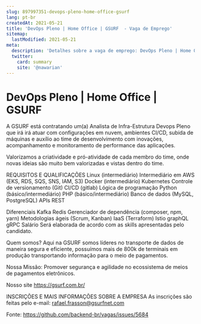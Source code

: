 ```yaml
---
slug: 897997351-devops-pleno-home-office-gsurf
lang: pt-br
createdAt: 2021-05-21
title: 'DevOps Pleno | Home Office | GSURF  - Vaga de Emprego'
sitemap:
  lastModified: 2021-05-21
meta:
  description: 'Detalhes sobre a vaga de emprego: DevOps Pleno | Home Office | GSURF '
  twitter:
    card: summary
    site: '@nawarian'
---
```


# DevOps Pleno | Home Office | GSURF 

A GSURF está contratando um(a) Analista de Infra-Estrutura Devops Pleno que irá irá atuar com configurações em nuvem, ambientes CI/CD, subida de máquinas e auxílio ao time de desenvolvimento com inovações, acompanhamento e monitoramento de performance das aplicações.

Valorizamos a criatividade e pró-atividade de cada membro do time, onde novas ideias são muito bem valorizadas e vistas dentro do time.

REQUISITOS E QUALIFICAÇÕES
Linux (intermediário)
Intermediário em AWS (EKS, RDS, SQS, SNS, IAM, S3)
Docker (intermediário)
Kubernetes
Controle de versionamento (Git)
CI/CD (gitlab)
Lógica de programação
Python (básico/intermediário)
PHP (básico/intermediário)
Banco de dados (MySQL, PostgreSQL)
APIs REST

Diferenciais
Kafka
Redis
Gerenciador de dependência (composer, npm, yarn)
Metodologias ágeis (Scrum, Kanban)
IaaS (Terraform)
Istio
graphQL
gRPC
Salário
Será elaborada de acordo com as skills apresentadas pelo candidato.

Quem somos?
Aqui na GSURF somos líderes no transporte de dados de maneira segura e eficiente, possuímos mais de 800k de terminais em produção transportando informação para o meio de pagamentos.


Nossa Missão:
Promover segurança e agilidade no ecossistema de meios de pagamentos eletrônicos.

Nosso site
https://gsurf.com.br/

INSCRIÇÕES E MAIS INFORMAÇÕES SOBRE A EMPRESA
As inscrições são feitas pelo e-mail: rafael.frasson@gsurfnet.com



Fonte: https://github.com/backend-br/vagas/issues/5684